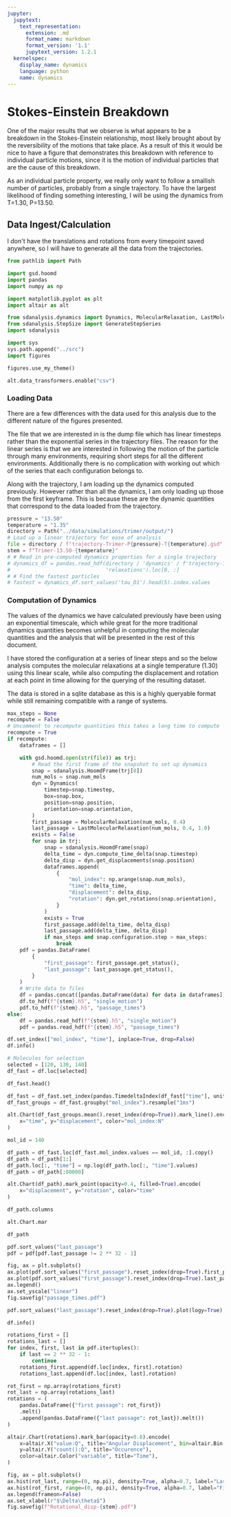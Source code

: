 ```yaml
---
jupyter:
  jupytext:
    text_representation:
      extension: .md
      format_name: markdown
      format_version: '1.1'
      jupytext_version: 1.2.1
  kernelspec:
    display_name: dynamics
    language: python
    name: dynamics
---
```


Stokes-Einstein Breakdown
==============

One of the major results that we observe
is what appears to be a breakdown
in the Stokes-Einstein relationship,
most likely brought about by the reversibility of
the motions that take place.
As a result of this it would be nice to have
a figure that demonstrates this breakdown
with reference to individual particle motions,
since it is the motion of individual particles
that are the cause of this breakdown.

As an individual particle property,
we really only want to follow a smallish number of particles,
probably from a single trajectory.
To have the largest likelihood of
finding something interesting,
I will be using the dynamics from T=1.30, P=13.50.


Data Ingest/Calculation
----------------------

I don't have the translations and rotations from
every timepoint saved anywhere,
so I will have to generate all the data
from the trajectories.

```python
from pathlib import Path

import gsd.hoomd
import pandas
import numpy as np

import matplotlib.pyplot as plt
import altair as alt

from sdanalysis.dynamics import Dynamics, MolecularRelaxation, LastMolecularRelaxation
from sdanalysis.StepSize import GenerateStepSeries
import sdanalysis

import sys
sys.path.append("../src")
import figures

figures.use_my_theme()

alt.data_transformers.enable("csv")
```

### Loading Data

There are a few differences with the data used for this analysis
due to the different nature of the figures presented.

The file that we are interested in is the dump file which has linear timesteps
rather than the exponential series in the trajectory files.
The reason for the linear series is that we are interested in
following the motion of the particle through many environments,
requiring short steps for all the different environments.
Additionally there is no complication with working out
which of the series that each configuration belongs to.

Along with the trajectory,
I am loading up the dynamics computed previously.
However rather than all the dynamics,
I am only loading up those from the first keyframe.
This is because these are the dynamic quantities that
correspond to the data loaded from the trajectory.

```python
pressure = "13.50"
temperature = "1.35"
directory = Path("../data/simulations/trimer/output/")
# Load up a linear trajectory for ease of analysis
file = directory / f"trajectory-Trimer-P{pressure}-T{temperature}.gsd"
stem = f"Trimer-13.50-{temperature}"
# # Read in pre-computed dynamics properties for a single trajectory
# dynamics_df = pandas.read_hdf(directory / 'dynamics' / f'trajectory-13.50-{temperature}.hdf5',
#                               'relaxations').loc[0, :]
# # Find the fastest particles
# fastest = dynamics_df.sort_values('tau_D1').head(5).index.values
```

### Computation of Dynamics

The values of the dynamics we have calculated previously have been using an exponential timescale, which while great for the more traditional dynamics quantities becomes unhelpful in computing the molecular quantities and the analysis that will be presented in the rest of this document.

I have stored the configuration at a series of linear steps and so the below analysis computes the molecular relaxations at a single temperature (1.30) using this linear scale, while also computing the displacement and rotation at each point in time allowing for the querying of the resulting dataset.

The data is stored in a sqlite database as this is a highly queryable format while still remaining compatible with a range of systems.

```python
max_steps = None
recompute = False
# Uncomment to recompute quantities this takes a long time to compute
recompute = True
if recompute:
    dataframes = []

    with gsd.hoomd.open(str(file)) as trj:
        # Read the first frame of the snapshot to set up dynamics
        snap = sdanalysis.HoomdFrame(trj[0])
        num_mols = snap.num_mols
        dyn = Dynamics(
            timestep=snap.timestep,
            box=snap.box,
            position=snap.position,
            orientation=snap.orientation,
        )
        first_passage = MolecularRelaxation(num_mols, 0.4)
        last_passage = LastMolecularRelaxation(num_mols, 0.4, 1.0)
        exists = False
        for snap in trj:
            snap = sdanalysis.HoomdFrame(snap)
            delta_time = dyn.compute_time_delta(snap.timestep)
            delta_disp = dyn.get_displacements(snap.position)
            dataframes.append(
                {
                    "mol_index": np.arange(snap.num_mols),
                    "time": delta_time,
                    "displacement": delta_disp,
                    "rotation": dyn.get_rotations(snap.orientation),
                }
            )
            exists = True
            first_passage.add(delta_time, delta_disp)
            last_passage.add(delta_time, delta_disp)
            if max_steps and snap.configuration.step > max_steps:
                break
    pdf = pandas.DataFrame(
        {
            "first_passage": first_passage.get_status(),
            "last_passage": last_passage.get_status(),
        }
    )
    # Write data to files
    df = pandas.concat([pandas.DataFrame(data) for data in dataframes])
    df.to_hdf(f"{stem}.h5", "single_motion")
    pdf.to_hdf(f"{stem}.h5", "passage_times")
else:
    df = pandas.read_hdf(f"{stem}.h5", "single_motion")
    pdf = pandas.read_hdf(f"{stem}.h5", "passage_times")
```

```python
df.set_index(["mol_index", "time"], inplace=True, drop=False)
df.info()
```

```python
# Molecules for selection
selected = [120, 130, 140]
df_fast = df.loc[selected]
```

```python
df_fast.head()
```

```python
df_fast = df_fast.set_index(pandas.TimedeltaIndex(df_fast["time"], unit="ns"))
df_fast_groups = df_fast.groupby("mol_index").resample("1ms")
```

```python
alt.Chart(df_fast_groups.mean().reset_index(drop=True)).mark_line().encode(
    x="time", y="displacement", color="mol_index:N"
)
```

```python
mol_id = 140

df_path = df_fast.loc[df_fast.mol_index.values == mol_id, :].copy()
df_path = df_path[1:]
df_path.loc[:, "time"] = np.log(df_path.loc[:, "time"].values)
df_path = df_path[:80000]
```

```python
alt.Chart(df_path).mark_point(opacity=0.4, filled=True).encode(
    x="displacement", y="rotation", color="time"
)
```

```python
df_path.columns
```

```python
alt.Chart.mar
```

```python
df_path
```

```python
pdf.sort_values("last_passage")
pdf = pdf[pdf.last_passage != 2 ** 32 - 1]
```

```python
fig, ax = plt.subplots()
ax.plot(pdf.sort_values("first_passage").reset_index(drop=True).first_passage, ".")
ax.plot(pdf.sort_values("first_passage").reset_index(drop=True).last_passage, ".")
ax.legend()
ax.set_yscale("linear")
fig.savefig("passage_times.pdf")
```

```python
pdf.sort_values("last_passage").reset_index(drop=True).plot(logy=True)
```

```python
df.info()
```

```python
rotations_first = []
rotations_last = []
for index, first, last in pdf.itertuples():
    if last == 2 ** 32 - 1:
        continue
    rotations_first.append(df.loc[index, first].rotation)
    rotations_last.append(df.loc[index, last].rotation)
```

```python
rot_first = np.array(rotations_first)
rot_last = np.array(rotations_last)
rotations = (
    pandas.DataFrame({"first passage": rot_first})
    .melt()
    .append(pandas.DataFrame({"last passage": rot_last}).melt())
)
```

```python
altair.Chart(rotations).mark_bar(opacity=0.8).encode(
    x=altair.X("value:Q", title="Angular Displacement", bin=altair.Bin(maxbins=20)),
    y=altair.Y("count():Q", title="Occurence"),
    color=altair.Color("variable", title="Time"),
)
```

```python
fig, ax = plt.subplots()
ax.hist(rot_last, range=(0, np.pi), density=True, alpha=0.7, label="Last Passage")
ax.hist(rot_first, range=(0, np.pi), density=True, alpha=0.7, label="First Passage")
ax.legend(frameon=False)
ax.set_xlabel(r"$\Delta\theta$")
fig.savefig(f"Rotational_disp-{stem}.pdf")
```

```python
```
